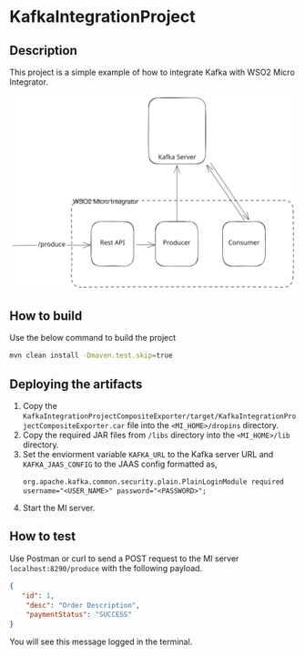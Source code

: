 # KafkaIntegrationProject

## Description
This project is a simple example of how to integrate Kafka with WSO2 Micro Integrator.

![Architecture Diagram](readme-resoruces/kafka-integration.svg)


## How to build
Use the below command to build the project
```bash
mvn clean install -Dmaven.test.skip=true
```

## Deploying the artifacts
1. Copy the `KafkaIntegrationProjectCompositeExporter/target/KafkaIntegrationProjectCompositeExporter.car` file into the `<MI_HOME>/dropins` directory.
2. Copy the required JAR files from `/libs` directory into the `<MI_HOME>/lib` directory.
3. Set the enviorment variable `KAFKA_URL` to the Kafka server URL and `KAFKA_JAAS_CONFIG` to the JAAS config formatted as,
    ```
    org.apache.kafka.common.security.plain.PlainLoginModule required username="<USER_NAME>" password="<PASSWORD>";
    ```
4. Start the MI server.

## How to test

Use Postman or curl to send a POST request to the MI server `localhost:8290/produce` with the following payload.
```json
{
   "id": 1,
    "desc": "Order Description",
    "paymentStatus": "SUCCESS"
}
```
You will see this message logged in the terminal.
